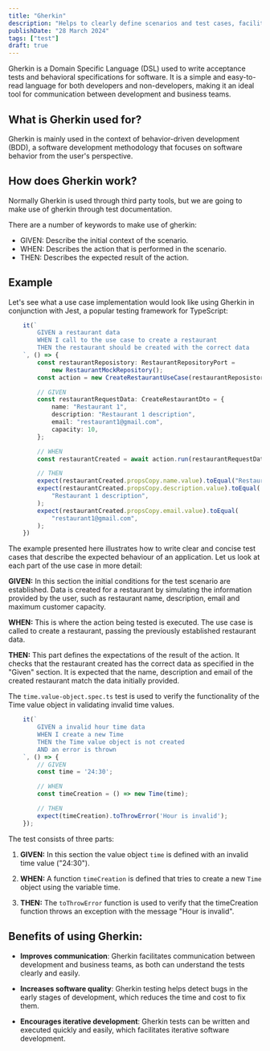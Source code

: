 ```yaml
---
title: "Gherkin"
description: "Helps to clearly define scenarios and test cases, facilitating communication in agile development and BDD teams."
publishDate: "28 March 2024"
tags: ["test"]
draft: true
---
```


Gherkin is a Domain Specific Language (DSL) used to write acceptance tests and behavioral specifications for software. It is a simple and easy-to-read language for both developers and non-developers, making it an ideal tool for communication between development and business teams.

## What is Gherkin used for?

Gherkin is mainly used in the context of behavior-driven development (BDD), a software development methodology that focuses on software behavior from the user's perspective.

## How does Gherkin work?

Normally Gherkin is used through third party tools, but we are going to make use of gherkin through test documentation. 

There are a number of keywords to make use of gherkin:

<!-- - Feature: Describes a software funcionality.
- Scenario: Describes a specific test case for a feature. -->
- GIVEN: Describe the initial context of the scenario.
- WHEN: Describes the action that is performed in the scenario.
- THEN: Describes the expected result of the action. 

## Example
Let's see what a use case implementation would look like using Gherkin in conjunction with Jest, a popular testing framework for TypeScript:

```ts title="create-restaurant.spec.ts"
    it(`
        GIVEN a restaurant data
        WHEN I call to the use case to create a restaurant
        THEN the restaurant should be created with the correct data
    `, () => {
        const restaurantReposistory: RestaurantRepositoryPort =
            new RestaurantMockRepository();
        const action = new CreateRestaurantUseCase(restaurantReposistory);

        // GIVEN
        const restaurantRequestData: CreateRestaurantDto = {
            name: "Restaurant 1",
            description: "Restaurant 1 description",
            email: "restaurant1@gmail.com",
            capacity: 10,
        };

        // WHEN
        const restaurantCreated = await action.run(restaurantRequestData);

        // THEN
        expect(restaurantCreated.propsCopy.name.value).toEqual("Restaurant 1");
        expect(restaurantCreated.propsCopy.description.value).toEqual(
            "Restaurant 1 description",
        );
        expect(restaurantCreated.propsCopy.email.value).toEqual(
            "restaurant1@gmail.com",
        );
    })
```

The example presented here illustrates how to write clear and concise test cases that describe the expected behaviour of an application. Let us look at each part of the use case in more detail:

**GIVEN:** In this section the initial conditions for the test scenario are established. Data is created for a restaurant by simulating the information provided by the user, such as restaurant name, description, email and maximum customer capacity.

**WHEN:** This is where the action being tested is executed. The use case is called to create a restaurant, passing the previously established restaurant data.

**THEN:** This part defines the expectations of the result of the action. It checks that the restaurant created has the correct data as specified in the "Given" section. It is expected that the name, description and email of the created restaurant match the data initially provided.

The `time.value-object.spec.ts` test is used to verify the functionality of the Time value object in validating invalid time values. 
```ts title="time.value-object.spec.ts"
    it(`
        GIVEN a invalid hour time data
        WHEN I create a new Time
        THEN the Time value object is not created
        AND an error is thrown
    `, () => {
        // GIVEN
        const time = '24:30';

        // WHEN
        const timeCreation = () => new Time(time);

        // THEN
        expect(timeCreation).toThrowError('Hour is invalid');
    });
```
The test consists of three parts:

1. **GIVEN:** In this section the value object `time` is defined with an invalid time value ("24:30").

2. **WHEN:** A function `timeCreation` is defined that tries to create a new `Time` object using the variable time.

3. **THEN:** The `toThrowError` function is used to verify that the timeCreation function throws an exception with the message "Hour is invalid".



## Benefits of using Gherkin:
- **Improves communication**: Gherkin facilitates communication between development and business teams, as both can understand the tests clearly and easily.

- **Increases software quality**: Gherkin testing helps detect bugs in the early stages of development, which reduces the time and cost to fix them.

- **Encourages iterative development**: Gherkin tests can be written and executed quickly and easily, which facilitates iterative software development.